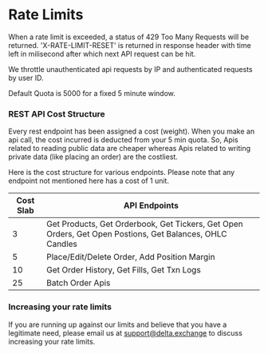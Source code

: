 # Rate Limits

When a rate limit is exceeded, a status of 429 Too Many Requests will be returned.
'X-RATE-LIMIT-RESET' is returned in response header with time left in milisecond
after which next API request can be hit. 

We throttle unauthenticated api requests by IP and authenticated requests by user ID. 

Default Quota is 5000 for a fixed 5 minute window.

### REST API Cost Structure
Every rest endpoint has been assigned a cost (weight). When you make an api call, the cost incurred is deducted from your 5 min quota. So, Apis related to reading public data are cheaper whereas Apis related to writing private data (like placing an order) are the costliest. 

Here is the cost structure for various endpoints. Please note that any endpoint not mentioned here has a cost of 1 unit.

Cost Slab|API Endpoints
--|--
3| Get Products, Get Orderbook, Get Tickers, Get Open Orders, Get Open Postions, Get Balances, OHLC Candles
5| Place/Edit/Delete Order, Add Position Margin
10| Get Order History, Get Fills, Get Txn Logs
25| Batch Order Apis


### Increasing your rate limits

If you are running up against our limits and believe that you have a legitimate need, please email us at [support@delta.exchange](mailto:support@delta.exchange) to discuss increasing your rate limits.

